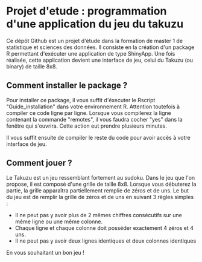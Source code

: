 # Projet d'etude : programmation d'une application du jeu du takuzu 


Ce dépôt Github est un projet d'étude dans la formation de master 1 de statistique et sciences des données.
Il consiste en la création d'un package R permettant d'exécuter une application de type ShinyApp. 
Une fois réalisée, cette application devient une interface de jeu, celui du Takuzu (ou binary) de taille 8x8. 

## Comment installer le package ?

Pour installer ce package, il vous suffit d'éxecuter le Rscript "Guide_installation" dans votre environnement R. 
Attention toutefois à compiler ce code ligne par ligne. 
Lorsque vous compilerez la ligne contenant la commande "remotes", il vous faudra cocher "yes" dans la fenêtre qui s'ouvrira. Cette action eut prendre plusieurs minutes. 

Il vous suffit ensuite de compiler le reste du code pour avoir accès à votre interface de jeu. 


## Comment jouer ? 

Le Takuzu est un jeu ressemblant fortement au sudoku. Dans le jeu que l'on propose, il est composé d'une grille de 
taille 8x8. Lorsque vous débuterez la partie, la grille apparaîtra partiellement remplie de zéros et de uns.
Le but du jeu est de remplir la grille de zéros et de uns en suivant 3 règles simples : 
- Il ne peut pas y avoir plus de 2 mêmes chiffres consécutifs sur une même ligne ou une même colonne.
- Chaque ligne et chaque colonne doit posséder exactement 4 zéros et 4 uns.
- Il ne peut pas y avoir deux lignes identiques et deux colonnes identiques

En vous souhaitant un bon jeu ! 
